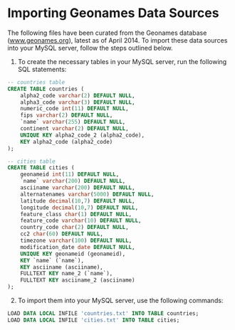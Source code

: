 Importing Geonames Data Sources
===============================

The following files have been curated from the Geonames database (www.geonames.org), latest as of April 2014. To import these data sources into your MySQL server, follow the steps outlined below.

1) To create the necessary tables in your MySQL server, run the following SQL statements:

```sql	
-- countries table
CREATE TABLE countries (
	alpha2_code varchar(2) DEFAULT NULL,
	alpha3_code varchar(3) DEFAULT NULL,
	numeric_code int(11) DEFAULT NULL,
	fips varchar(2) DEFAULT NULL,
	`name` varchar(255) DEFAULT NULL,
	continent varchar(2) DEFAULT NULL,
	UNIQUE KEY alpha2_code_2 (alpha2_code),
	KEY alpha2_code (alpha2_code)
); 

-- cities table
CREATE TABLE cities (
	geonameid int(11) DEFAULT NULL,
	`name` varchar(200) DEFAULT NULL,
	asciiname varchar(200) DEFAULT NULL,
	alternatenames varchar(5000) DEFAULT NULL,
	latitude decimal(10,7) DEFAULT NULL,
	longitude decimal(10,7) DEFAULT NULL,
	feature_class char(1) DEFAULT NULL,
	feature_code varchar(10) DEFAULT NULL,
	country_code char(2) DEFAULT NULL,
	cc2 char(60) DEFAULT NULL,
	timezone varchar(100) DEFAULT NULL,
	modification_date date DEFAULT NULL,
	UNIQUE KEY geonameid (geonameid),
	KEY `name` (`name`),
	KEY asciiname (asciiname),
	FULLTEXT KEY name_2 (`name`),
	FULLTEXT KEY asciiname_2 (asciiname)
);
```
	
2) To import them into your MySQL server, use the following commands:

```sql
LOAD DATA LOCAL INFILE 'countries.txt' INTO TABLE countries;
LOAD DATA LOCAL INFILE 'cities.txt' INTO TABLE cities;
```